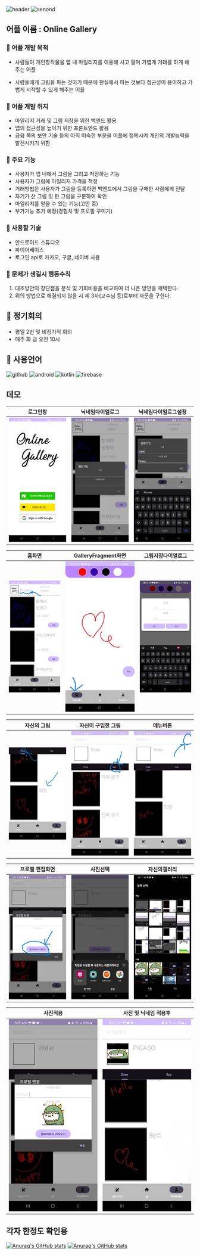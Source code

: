 ![header](https://capsule-render.vercel.app/api?type=waving&color=0&text=TeamFPS)
![senond](https://capsule-render.vercel.app/api?type=transparent&color=gradient&text=OnlineGallary)
## 어플 이름 : Online Gallery 
### :notebook_with_decorative_cover: 어플 개발 목적
 - 사람들이 개인창작물을 앱 내 마일리지를 이용해 사고 팔며 가볍게 거래를 하게 해주는 어플

 - 사람들에게 그림을 파는 것이기 때문에 현실에서 파는 것보다 접근성이 용이하고 가볍게 시작할 수 있게 해주는 어플
### :closed_book: 어플 개발 취지  
 - 마일리지 거래 및 그림 저장을 위한 백엔드 활용 
 - 앱의 접근성을 높이기 위한 프론트엔드 활용 
 - 금융 쪽의 보안 기술 등의 아직 미숙한 부분을 어플에 접목시켜 개인의 개발능력을 발전시키기 위함
### :orange_book: 주요 기능
 - 사용자가 앱 내에서 그림을 그리고 저장하는 기능
 - 사용자가 그림에 마일리지 가격을 책정
 - 거래방법은 사용자가 그림을 등록하면 백엔드에서 그림을 구매한 사람에게 전달
 - 자기가 산 그림 및 판 그림을 구분하여 확인
 - 마일리지를 얻을 수 있는 기능(고안 중)
 - 부가기능 추가 예정(경험치 및 프로필 꾸미기)
### :ledger: 사용할 기술
 - 안드로이드 스튜디오
 - 파이어베이스
 - 로그인 api로 카카오, 구글, 네이버 사용
### :green_book: 문제가 생길시 행동수칙
   1. 대조방안의 장단점을 분석 및 기회비용을 비교하여 더 나은 방안을 채택한다.
   2. 위의 방법으로 해결되지 않을 시 제 3자(교수님 등)로부터 자문을 구한다.

## :blue_book: 정기회의
 - 평일 2번 및 비정기적 회의
 - 매주 화 금 오전 10시
## :notebook: 사용언어

![github](https://img.shields.io/badge/GitHub-100000?style=for-the-badge&logo=github&logoColor=white)
![android](https://img.shields.io/badge/Android-3DDC84?style=for-the-badge&logo=android&logoColor=white)
![kotlin](https://img.shields.io/badge/Kotlin-0095D5?&style=for-the-badge&logo=kotlin&logoColor=white)
![firebase](https://img.shields.io/badge/Firebase-039BE5?style=for-the-badge&logo=Firebase&logoColor=white)
## 데모

| **로그인창** | **닉네임다이얼로그** | **닉네임다이얼로그설정** |
| :-------------------: | :--------------------: | :--------------------: |
|<img src="https://github.com/2024TUKCOMSP/TeamFPS/blob/main/app/src/main/res/drawable/demo0.jpg" alt="로그인창" width="250"/> | <img src="https://github.com/2024TUKCOMSP/TeamFPS/blob/main/app/src/main/res/drawable/demo1.jpg" alt="닉네임다이얼로그" width="250"/> | <img src="https://github.com/2024TUKCOMSP/TeamFPS/blob/main/app/src/main/res/drawable/demo01.jpg" alt="닉네임다이얼로그" width="250"/>|

| **홈화면** | **GalleryFragment화면** | **그림저장다이얼로그** |
| :-------------------: | :--------------------: | :--------------------: |
|<img src="https://github.com/2024TUKCOMSP/TeamFPS/blob/main/app/src/main/res/drawable/demo2.jpg" alt="홈화면" width="250"/> | <img src="https://github.com/2024TUKCOMSP/TeamFPS/blob/main/app/src/main/res/drawable/demo3.jpg" alt="GallaryFragment화면" width="250"/> | <img src="https://github.com/2024TUKCOMSP/TeamFPS/blob/main/app/src/main/res/drawable/demo4.jpg" alt="그림 저장" width="250"/>|

| **자신의 그림** | **자신이 구입한 그림** | **메뉴버튼** |
| :-------------------: | :--------------------: | :--------------------: |
|<img src="https://github.com/2024TUKCOMSP/TeamFPS/blob/main/app/src/main/res/drawable/demo5.jpg" alt="자신의 화백" width="250"/> | <img src="https://github.com/2024TUKCOMSP/TeamFPS/blob/main/app/src/main/res/drawable/demo6.jpg" alt="산 그림" width="250"/> | <img src="https://github.com/2024TUKCOMSP/TeamFPS/blob/main/app/src/main/res/drawable/demo7.jpg" alt="메뉴버튼" width="250"/>|

| **프로필 편집화면** | **사진선택** | **자신의갤러리** |
| :-------------------: | :--------------------: | :--------------------: |
|<img src="https://github.com/2024TUKCOMSP/TeamFPS/blob/main/app/src/main/res/drawable/demo9.jpg" alt="프로필편집" width="250"/> | <img src="https://github.com/2024TUKCOMSP/TeamFPS/blob/main/app/src/main/res/drawable/demo10.jpg" alt="사진선택" width="250"/> | <img src="https://github.com/2024TUKCOMSP/TeamFPS/blob/main/app/src/main/res/drawable/demo11.jpg" alt="자신의갤러리" width="250"/>|

| **사진적용** | **사진 및 닉네임 적용후** |
| :-------------------: | :--------------------: |
|<img src="https://github.com/2024TUKCOMSP/TeamFPS/blob/main/app/src/main/res/drawable/demo12.jpg" alt="사진적용" width="250"/> | <img src="https://github.com/2024TUKCOMSP/TeamFPS/blob/main/app/src/main/res/drawable/demo13.jpg" alt="사진및 닉네임 적용후" width="250"/>|




## 각자 한정도 확인용
[![Anurag's GitHub stats](https://github-readme-stats.vercel.app/api?username=HyunBeen0903)](https://github.com/anuraghazra/github-readme-stats)
[![Anurag's GitHub stats](https://github-readme-stats.vercel.app/api?username=ydg0724)](https://github.com/anuraghazra/github-readme-stats)

